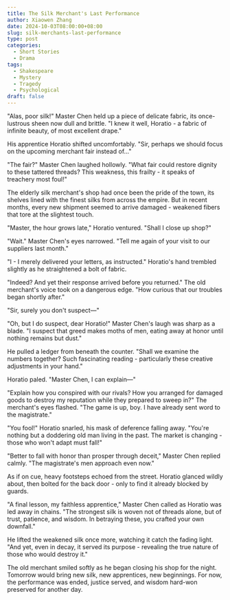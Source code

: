 ```yaml
---
title: The Silk Merchant's Last Performance
author: Xiaowen Zhang
date: 2024-10-03T08:00:00+08:00
slug: silk-merchants-last-performance
type: post
categories:
  - Short Stories
  - Drama
tags:
  - Shakespeare
  - Mystery
  - Tragedy
  - Psychological
draft: false
---
```


"Alas, poor silk!" Master Chen held up a piece of delicate fabric, its once-lustrous sheen now dull and brittle. "I knew it well, Horatio - a fabric of infinite beauty, of most excellent drape."

His apprentice Horatio shifted uncomfortably. "Sir, perhaps we should focus on the upcoming merchant fair instead of..."

"The fair?" Master Chen laughed hollowly. "What fair could restore dignity to these tattered threads? This weakness, this frailty - it speaks of treachery most foul!"

The elderly silk merchant's shop had once been the pride of the town, its shelves lined with the finest silks from across the empire. But in recent months, every new shipment seemed to arrive damaged - weakened fibers that tore at the slightest touch.

"Master, the hour grows late," Horatio ventured. "Shall I close up shop?"

"Wait." Master Chen's eyes narrowed. "Tell me again of your visit to our suppliers last month."

"I - I merely delivered your letters, as instructed." Horatio's hand trembled slightly as he straightened a bolt of fabric.

"Indeed? And yet their response arrived before you returned." The old merchant's voice took on a dangerous edge. "How curious that our troubles began shortly after."

"Sir, surely you don't suspect—"

"Oh, but I do suspect, dear Horatio!" Master Chen's laugh was sharp as a blade. "I suspect that greed makes moths of men, eating away at honor until nothing remains but dust."

He pulled a ledger from beneath the counter. "Shall we examine the numbers together? Such fascinating reading - particularly these creative adjustments in your hand."

Horatio paled. "Master Chen, I can explain—"

"Explain how you conspired with our rivals? How you arranged for damaged goods to destroy my reputation while they prepared to sweep in?" The merchant's eyes flashed. "The game is up, boy. I have already sent word to the magistrate."

"You fool!" Horatio snarled, his mask of deference falling away. "You're nothing but a doddering old man living in the past. The market is changing - those who won't adapt must fall!"

"Better to fall with honor than prosper through deceit," Master Chen replied calmly. "The magistrate's men approach even now."

As if on cue, heavy footsteps echoed from the street. Horatio glanced wildly about, then bolted for the back door - only to find it already blocked by guards.

"A final lesson, my faithless apprentice," Master Chen called as Horatio was led away in chains. "The strongest silk is woven not of threads alone, but of trust, patience, and wisdom. In betraying these, you crafted your own downfall."

He lifted the weakened silk once more, watching it catch the fading light. "And yet, even in decay, it served its purpose - revealing the true nature of those who would destroy it."

The old merchant smiled softly as he began closing his shop for the night. Tomorrow would bring new silk, new apprentices, new beginnings. For now, the performance was ended, justice served, and wisdom hard-won preserved for another day.